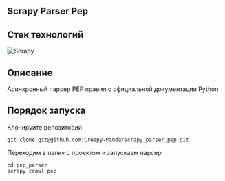 ## Scrapy Parser Pep

## Стек технологий
![Scrapy](https://img.shields.io/badge/Python-Scrapy-yellow?style=for-the-badge&logo=appveyor)

## Описание
Асинхронный парсер PEP правил с официальной документации Python

## Порядок запуска

Клонируйте репозиторий
```
git clone git@github.com:Creepy-Panda/scrapy_parser_pep.git
```

Переходим в папку с проектом и запускаем парсер
```
cd pep_parser
scrapy crawl pep
```
